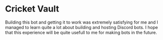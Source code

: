 # Cricket Vault
Building this bot and getting it to work was extremely satisfying for me and I managed to learn quite a lot about building and hosting Discord bots. I hope that this experience will be quite usefull to me for making bots in the future.